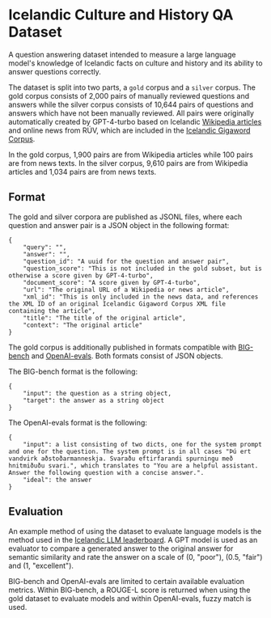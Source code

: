 # Icelandic Culture and History QA Dataset

A question answering dataset intended to measure a large language model's knowledge of Icelandic facts on culture and history and its ability to answer questions correctly. 

The dataset is split into two parts, a `gold` corpus and a `silver` corpus. The gold corpus consists of 2,000 pairs of manually reviewed questions and answers while the silver corpus consists of 10,644 pairs of questions and answers which have not been manually reviewed. All pairs were originally automatically created by GPT-4-turbo based on Icelandic [Wikipedia articles](https://huggingface.co/datasets/wikimedia/wikipedia) and online news from RÚV, which are included in the [Icelandic Gigaword Corpus](http://hdl.handle.net/20.500.12537/236).

In the gold corpus, 1,900 pairs are from Wikipedia articles while 100 pairs are from news texts. In the silver corpus, 9,610 pairs are from Wikipedia articles and 1,034 pairs are from news texts.

## Format

The gold and silver corpora are published as JSONL files, where each question and answer pair is a JSON object in the following format:

```
{
    "query": "",
    "answer": "",
    "question_id": "A uuid for the question and answer pair",
    "question_score": "This is not included in the gold subset, but is otherwise a score given by GPT-4-turbo",
    "document_score": "A score given by GPT-4-turbo",
    "url": "The original URL of a Wikipedia or news article",
    "xml_id": "This is only included in the news data, and references the XML ID of an original Icelandic Gigaword Corpus XML file containing the article",
    "title": "The title of the original article",
    "context": "The original article"
}
```

The gold corpus is additionally published in formats compatible with [BIG-bench](https://github.com/google/BIG-bench) and [OpenAI-evals](https://github.com/openai/evals). Both formats consist of JSON objects.

The BIG-bench format is the following:
```
{
    "input": the question as a string object,
    "target": the answer as a string object
}
```

The OpenAI-evals format is the following:
```
{
    "input": a list consisting of two dicts, one for the system prompt and one for the question. The system prompt is in all cases "Þú ert vandvirk aðstoðarmanneskja. Svaraðu eftirfarandi spurningu með hnitmiðuðu svari.", which translates to "You are a helpful assistant. Answer the following question with a concise answer.".
    "ideal": the answer
}
```

## Evaluation 

An example method of using the dataset to evaluate language models is the method used in the [Icelandic LLM leaderboard](https://huggingface.co/spaces/mideind/icelandic-llm-leaderboard). A GPT model is used as an evaluator to compare a generated answer to the original answer for semantic similarity and rate the answer on a scale of (0, "poor"), (0.5, "fair") and (1, "excellent").

BIG-bench and OpenAI-evals are limited to certain available evaluation metrics. Within BIG-bench, a ROUGE-L score is returned when using the gold dataset to evaluate models and within OpenAI-evals, fuzzy match is used.